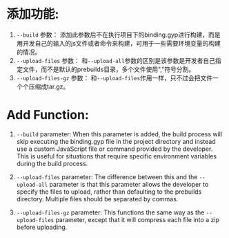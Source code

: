 # 添加功能:
1. `--build` 参数： 添加此参数后不在执行项目下的binding.gyp进行构建，而是用开发自己的输入的js文件或者命令来构建，可用于一些需要环境变量的构建的情况。
2. `--upload-files` 参数： 和`--upload-all`参数的区别是该参数是开发者自己指定文件，而不是默认的prebuilds目录，多个文件使用","符号分割。
3. `--upload-files-gz` 参数： 和`--upload-files`作用一样，只不过会把文件一个个压缩成tar.gz。


# Add Function:

1. `--build` parameter: When this parameter is added, the build process will skip executing the binding.gyp file in the project directory and instead use a custom JavaScript file or command provided by the developer. This is useful for situations that require specific environment variables during the build process.

2. `--upload-files` parameter: The difference between this and the `--upload-all` parameter is that this parameter allows the developer to specify the files to upload, rather than defaulting to the prebuilds directory. Multiple files should be separated by commas.

3. `--upload-files-gz` parameter: This functions the same way as the `--upload-files` parameter, except that it will compress each file into a zip before uploading.